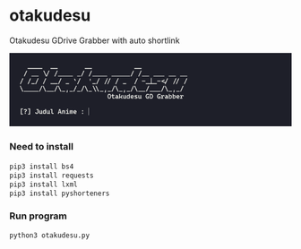 # otakudesu
Otakudesu GDrive Grabber with auto shortlink

<p>
  <img src="images/search.png">
</p>

### Need to install
```
pip3 install bs4
pip3 install requests
pip3 install lxml
pip3 install pyshorteners
```
### Run program
```
python3 otakudesu.py
```
